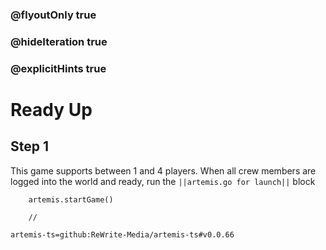 ### @flyoutOnly true
### @hideIteration true
### @explicitHints true

# Ready Up

## Step 1
This game supports between 1 and 4 players. When all crew members are logged into the world and ready, run the ``||artemis.go for launch||`` block

```ghost
    artemis.startGame()
```
```template
    //
```

```package
artemis-ts=github:ReWrite-Media/artemis-ts#v0.0.66
```